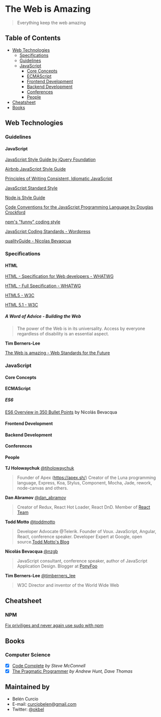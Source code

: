 # The Web is Amazing

> Everything keep the web amazing

## Table of Contents
- [Web Technologies](#web-technologies)
  - [Specifications](#specifications)
  - [Guidelines](#guidelines)
  - [JavaScript](#javascript)
    - [Core Concepts](#core-concepts)
    - [ECMAScript](#ecmascript)
    - [Frontend Development](#frontend-development)
    - [Backend Development](#backend-development)
    - [Conferences](#conferences)
    - [People](#people)
- [Cheatsheet](#cheatsheet)
- [Books](#books)


## Web Technologies
### Guidelines
#### JavaScript
[JavaScript Style Guide by jQuery Foundation](https://contribute.jquery.org/style-guide/js/)

[Airbnb JavaScript Style Guide](https://github.com/airbnb/javascript)

[Principles of Writing Consistent, Idiomatic JavaScript](https://github.com/rwaldron/idiomatic.js/)

[JavaScript Standard Style ](https://github.com/feross/standard)

[Node.js Style Guide](https://github.com/felixge/node-style-guide)

[Code Conventions for the JavaScript Programming Language by Douglas Crockford](http://javascript.crockford.com/code.html)

[npm's "funny" coding style](https://docs.npmjs.com/misc/coding-style)

[JavaScript Coding Standards - Wordpress](https://make.wordpress.org/core/handbook/best-practices/coding-standards/javascript/)

[qualityGuide - Nicolas Bevaqcua](https://github.com/bevacqua/js)

### Specifications
#### HTML
[HTML - Specification for Web developers - WHATWG](https://developers.whatwg.org/)

[HTML - Full Specification - WHATWG](https://html.spec.whatwg.org/)

[HTML5 - W3C](https://www.w3.org/TR/html5/)

[HTML 5.1 - W3C](https://www.w3.org/TR/html51/)

##### A Word of Advice - Building the Web

> The power of the Web is in its universality.
Access by everyone regardless of disability is an essential aspect. 

**Tim Berners-Lee**

[The Web is amazing - Web Standards for the Future](https://vimeo.com/110256895/)

### JavaScript
#### Core Concepts
#### ECMAScript
##### ES6
[ES6 Overview in 350 Bullet Points](https://ponyfoo.com/articles/es6) by Nicolás Bevacqua

#### Frontend Development
#### Backend Development
#### Conferences
#### People

**TJ Holowaychuk** [@tjholowaychuk](https://twitter.com/tjholowaychuk)

> Founder of Apex (https://apex.sh/)
Creator of the Luna programming language, Express, Koa, Stylus, Component, Mocha, Jade, rework, node-canvas and others.

**Dan Abramov** [@dan_abramov](https://twitter.com/dan_abramov)

> Creator of Redux, React Hot Loader, React DnD. Member of [React Team](https://twitter.com/reactjs)

**Todd Motto** [@toddmotto](https://twitter.com/toddmotto)

> Developer Advocate @Telerik. Founder of Voux. JavaScript, Angular, React, conference speaker. Developer Expert at Google, open source.[Todd Motto's Blog](https://toddmotto.com/)

**Nicolás Bevacqua** [@nzgb](https://twitter.com/nzgb)

> JavaScript consultant, conference speaker, author of JavaScript Application Design. Blogger at [PonyFoo](https://ponyfoo.com)

**Tim Berners-Lee** [@timberners_lee](https://twitter.com/timberners_lee)

> W3C Director and inventor of the World Wide Web

## Cheatsheet

### NPM
[Fix priviliges and never again use sudo with npm](https://pawelgrzybek.com/fix-priviliges-and-never-again-use-sudo-with-npm/)

## Books

### Computer Science
- [x] [Code Complete](http://amzn.com/0735619670) *by Steve McConnell*
- [x] [The Pragmatic Programmer](http://amzn.com/020161622X) *by Andrew Hunt, Dave Thomas*

## Maintained by
- Belén Curcio 
- E-mail: [curciobelen@gmail.com](mailto:curciobelen@gmail.com)
- Twitter: [@okbel](http://twitter.com/okbel)
